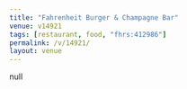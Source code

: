 ```yaml
---
title: "Fahrenheit Burger & Champagne Bar"
venue: v14921
tags: [restaurant, food, "fhrs:412986"]
permalink: /v/14921/
layout: venue
---
```

null